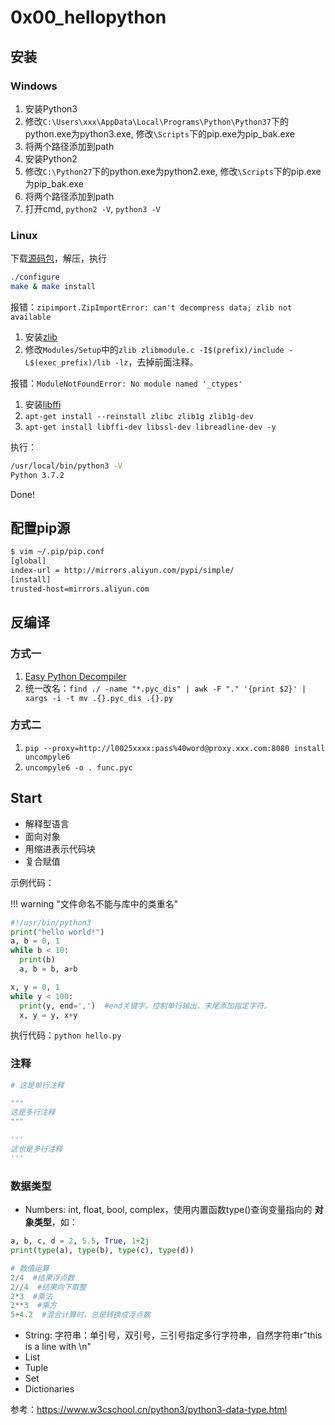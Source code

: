 # 0x00_hellopython

## 安装

### Windows

1. 安装Python3
1. 修改`C:\Users\xxx\AppData\Local\Programs\Python\Python37`下的python.exe为python3.exe, 修改`\Scripts`下的pip.exe为pip_bak.exe
1. 将两个路径添加到path
1. 安装Python2
1. 修改`C:\Python27`下的python.exe为python2.exe, 修改`\Scripts`下的pip.exe为pip_bak.exe
1. 将两个路径添加到path
1. 打开cmd, `python2 -V`, `python3 -V`

### Linux

下载[源码包](https://www.python.org/ftp/python/3.7.2/Python-3.7.2.tgz)，解压，执行  
```bash
./configure
make & make install
```

报错：`zipimport.ZipImportError: can't decompress data; zlib not available`  
1. 安装[zlib](https://www.zlib.net/zlib-1.2.11.tar.gz)
1. 修改`Modules/Setup`中的`zlib zlibmodule.c -I$(prefix)/include -L$(exec_prefix)/lib -lz`，去掉前面注释。

报错：`ModuleNotFoundError: No module named '_ctypes'`  
1. 安装[libffi](ftp://sourceware.org/pub/libffi/libffi-3.2.1.tar.gz)
1. `apt-get install --reinstall zlibc zlib1g zlib1g-dev`
1. `apt-get install libffi-dev libssl-dev libreadline-dev -y`

执行：  
```bash
/usr/local/bin/python3 -V
Python 3.7.2
```  
Done!

## 配置pip源

```bash
$ vim ~/.pip/pip.conf
[global]
index-url = http://mirrors.aliyun.com/pypi/simple/
[install]
trusted-host=mirrors.aliyun.com
```

## 反编译

### 方式一

1. [Easy Python Decompiler](https://sourceforge.net/projects/easypythondecompiler/)
1. 统一改名：`find ./ -name "*.pyc_dis" | awk -F "." '{print $2}' | xargs -i -t mv .{}.pyc_dis .{}.py`

### 方式二

1. `pip --proxy=http://l0025xxxx:pass%40word@proxy.xxx.com:8080 install uncompyle6`
1. `uncompyle6 -o . func.pyc`


## Start

- 解释型语言
- 面向对象
- 用缩进表示代码块
- 复合赋值

示例代码：

!!! warning "文件命名不能与库中的类重名"

```python
#!/usr/bin/python3
print("hello world!")
a, b = 0, 1
while b < 10:
  print(b)
  a, b = b, a+b

x, y = 0, 1
while y < 100:
  print(y, end=',')  #end关键字，控制单行输出，末尾添加指定字符。
  x, y = y, x+y
```

执行代码：`python hello.py`

### 注释

```python
# 这是单行注释

"""
这是多行注释
"""

'''
这也是多行注释
'''
```

### 数据类型

- Numbers: int, float, bool, complex，使用内置函数type()查询变量指向的 **对象类型**，如：  
```python
a, b, c, d = 2, 5.5, True, 1+2j
print(type(a), type(b), type(c), type(d))

# 数值运算
2/4  #结果浮点数
2//4  #结果向下取整
2*3  #乘法
2**3  #乘方
5+4.2  #混合计算时，总是转换成浮点数
```
- String: 字符串：单引号，双引号，三引号指定多行字符串，自然字符串r"this is a line with \n"
- List
- Tuple
- Set
- Dictionaries


参考：<https://www.w3cschool.cn/python3/python3-data-type.html>
